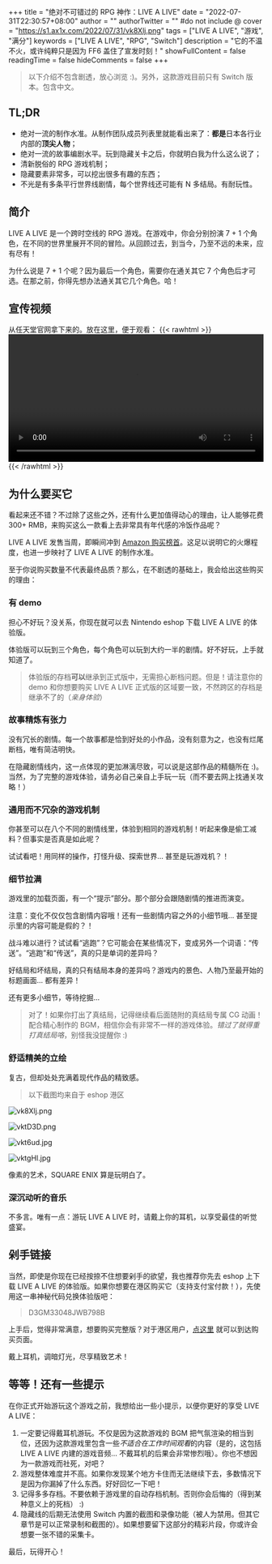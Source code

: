 +++
title = "绝对不可错过的 RPG 神作：LIVE A LIVE"
date = "2022-07-31T22:30:57+08:00"
author = ""
authorTwitter = "" #do not include @
cover = "https://s1.ax1x.com/2022/07/31/vk8Xlj.png"
tags = ["LIVE A LIVE", "游戏", "满分"]
keywords = ["LIVE A LIVE", "RPG", "Switch"]
description = "它的不温不火，或许纯粹只是因为 FF6 盖住了宣发时刻！"
showFullContent = false
readingTime = false
hideComments = false
+++

> 以下介绍不包含剧透，放心浏览 :)。另外，这款游戏目前只有 Switch 版本。包含中文。

## TL;DR

- 绝对一流的制作水准。从制作团队成员列表里就能看出来了：**都是**日本各行业内部的**顶尖人物**；
- 绝对一流的故事编剧水平。玩到隐藏关卡之后，你就明白我为什么这么说了；
- 清新脱俗的 RPG 游戏机制；
- 隐藏要素非常多，可以挖出很多有趣的东西；
- 不光是有多条平行世界线剧情，每个世界线还可能有 N 多结局。有耐玩性。

## 简介

LIVE A LIVE 是一个跨时空线的 RPG 游戏。在游戏中，你会分别扮演 7 + 1 个角色，在不同的世界里展开不同的冒险。从回顾过去，到当今，乃至不远的未来，应有尽有！

为什么说是 7 + 1 个呢？因为最后一个角色，需要你在通关其它 7 个角色后才可选。在那之前，你得先想办法通关其它几个角色。哈！

## 宣传视频

从任天堂官网拿下来的。放在这里，便于观看：
{{< rawhtml >}}
<video width=100% controls src="https://share.pokon548.ink/api/raw/?path=/lfl.mp4">
</video>
{{< /rawhtml >}}

## 为什么要买它

看起来还不错？不过除了这些之外，还有什么更加值得动心的理由，让人能够花费 300+ RMB，来购买这么一款看上去非常具有年代感的冷饭作品呢？

LIVE A LIVE 发售当周，即瞬间冲到 [Amazon 购买榜首](https://www.famitsu.com/news/202207/28270100.html)。这足以说明它的火爆程度，也进一步映衬了 LIVE A LIVE 的制作水准。

至于你说购买数量不代表最终品质？那么，在不剧透的基础上，我会给出这些购买的理由：

### 有 demo
担心不好玩？没关系，你现在就可以去 Nintendo eshop 下载 LIVE A LIVE 的体验版。

体验版可以玩到三个角色，每个角色可以玩到大约一半的剧情。好不好玩，上手就知道了。

> 体验版的存档**可以**继承到正式版中，无需担心断档问题。但是！请注意你的 demo 和你想要购买 LIVE A LIVE 正式版的区域要一致，不然跨区的存档是继承不了的（*亲身体验*）

### 故事精炼有张力
没有冗长的剧情。每一个故事都是恰到好处的小作品，没有刻意为之，也没有烂尾断档，唯有简洁明快。

在隐藏剧情线内，这一点体现的更加淋漓尽致，可以说是这部作品的精髓所在 :)。当然，为了完整的游戏体验，请务必自己亲自上手玩一玩（而不要去网上找通关攻略！）

### 通用而不冗杂的游戏机制
你甚至可以在八个不同的剧情线里，体验到相同的游戏机制！听起来像是偷工减料？但事实是否真是如此呢？

试试看吧！用同样的操作，打怪升级、探索世界... 甚至是玩游戏机？！

### 细节拉满
游戏里的加载页面，有一个“提示”部分。那个部分会跟随剧情的推进而演变。

注意：变化不仅仅包含剧情内容哦！还有一些剧情内容之外的小细节哦... 甚至提示里的内容可能是假的？！

战斗难以进行？试试看“逃跑”？它可能会在某些情况下，变成另外一个词语：“传送”。“逃跑”和“传送”，真的只是单词的差异吗？

好结局和坏结局，真的只有结局本身的差异吗？游戏内的景色、人物乃至最开始的标题画面... 都有差异！

还有更多小细节，等待挖掘...

> 对了！如果你打出了真结局，记得继续看后面随附的真结局专属 CG 动画！配合精心制作的 BGM，相信你会有非常不一样的游戏体验。*错过了就得重打真结局咯*，别怪我没提醒你 :)

### 舒适精美的立绘
复古，但却处处充满着现代作品的精致感。
> 以下截图均来自于 eshop 港区

![vk8Xlj.png](https://s1.ax1x.com/2022/07/31/vktYu9.jpg)

![vktD3D.png](https://s1.ax1x.com/2022/07/31/vktD3D.jpg)

![vkt6ud.jpg](https://s1.ax1x.com/2022/07/31/vkt6ud.jpg)

![vktgHI.jpg](https://s1.ax1x.com/2022/07/31/vktgHI.jpg)

像素的艺术，SQUARE ENIX 算是玩明白了。

### 深沉动听的音乐
不多言。唯有一点：游玩 LIVE A LIVE 时，请戴上你的耳机，以享受最佳的听觉盛宴。

## 剁手链接
当然，即使是你现在已经按捺不住想要剁手的欲望，我也推荐你先去 eshop 上下载 LIVE A LIVE 的体验版。如果你想要在港区购买它（支持支付宝付款！），先使用这一串神秘代码兑换体验版吧：

> D3GM33048JWB798B

上手后，觉得非常满意，想要购买完整版？对于港区用户，[点这里](https://store.nintendo.com.hk/70010000050944) 就可以到达购买页面。

戴上耳机，调暗灯光，尽享精致艺术！

## 等等！还有一些提示
在你正式开始游玩这个游戏之前，我想给出一些小提示，以便你更好的享受 LIVE A LIVE：

1. 一定要记得戴耳机游玩。不仅是因为这款游戏的 BGM 把气氛渲染的相当到位，还因为这款游戏里包含一些*不适合在工作时间观看*的内容（是的，这包括 LIVE A LIVE 内建的游戏音频... 不戴耳机的后果会非常惨烈哦）。你也不想因为一款游戏而社死，对吧？
2. 游戏整体难度并不高。如果你发现某个地方卡住而无法继续下去，多数情况下是因为你漏掉了什么东西。好好回忆一下吧！
3. 记得多多存档。不要依赖于游戏里的自动存档机制。否则你会后悔的（得到某种意义上的死档） :)
4. 隐藏线的后期无法使用 Switch 内置的截图和录像功能（被人为禁用。但其它章节是可以正常录制和截图的）。如果想要留下这部分的精彩片段，你或许会想要一张不错的采集卡。

最后，玩得开心！